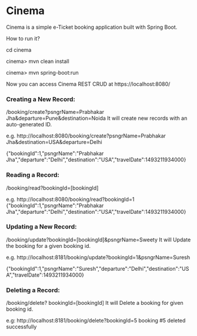 # Cinema
Cinema  is a simple e-Ticket booking application built with Spring Boot.

How to run it?

cd cinema

cinema> mvn clean install

cinema> mvn spring-boot:run

Now you can access Cinema REST CRUD at https://localhost:8080/

### Creating a New Record:
/booking/create?psngrName=Prabhakar Jha&departure=Pune&destination=Noida
It will create new records with an auto-generated ID.

e.g. 
http://localhost:8080/booking/create?psngrName=Prabhakar Jha&destination=USA&departure=Delhi

{"bookingId":1,"psngrName":"Prabhakar Jha","departure":"Delhi","destination":"USA","travelDate":1493211934000}

### Reading a Record:
/booking/read?bookingId=[bookingId]

e.g.
http://localhost:8080/booking/read?bookingId=1
{"bookingId":1,"psngrName":"Prabhakar Jha","departure":"Delhi","destination":"USA","travelDate":1493211934000}

### Updating a New Record:
/booking/update?bookingId=[bookingId]&psngrName=Sweety 
It will Update the booking for a given booking id.

e.g.
http://localhost:8181/booking/update?bookingId=1&psngrName=Suresh

{"bookingId":1,"psngrName":"Suresh","departure":"Delhi","destination":"USA","travelDate":1493211934000}

### Deleting a Record:
/booking/delete? bookingId=[bookingId]
It will Delete a booking for given booking id.

e.g:
http://localhost:8181/booking/delete?bookingId=5
booking #5 deleted successfully



